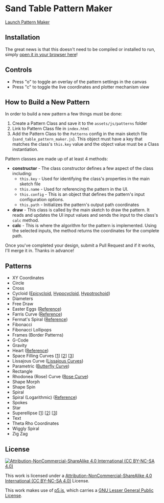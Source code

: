 # Sand Table Pattern Maker

[Launch Pattern Maker](https://github.com/Twiddled/sand-table-pattern-maker)

## Installation

The great news is that this doesn't need to be compiled or installed to run,
simply [open it in your browser here](https://markroland.github.io/sand-table-pattern-maker/)!

## Controls

 - Press "o" to toggle an overlay of the pattern settings in the canvas
 - Press "c" to toggle the live coordinates and plotter mechanism view

## How to Build a New Pattern

In order to build a new pattern a few things must be done:

1. Create a Pattern Class and save it to the `assets/js/patterns` folder
2. Link to Pattern Class file in `index.html`
3. Add the Pattern Class to the `Patterns` config in the main sketch file (`sand_table_pattern_maker.js`).
   This object must have a key that matches the class's `this.key` value and the object value
   must be a Class instantiation.

Pattern classes are made up of at least 4 methods:

 - **constructor** - The class constructor defines a few aspect of the class including:
   - `this.key` - Used for identifying the class's properties in the main sketch file
   - `this.name` - Used for referencing the pattern in the UI.
   - `this.config` - This is an object that defines the pattern's input configuration options.
   - `this.path` - Initializes the pattern's output path coordinates
 - **draw** - This class is called by the main sketch to draw the pattern. It reads and
   updates the UI input values and sends the input to the class's `calc` method.
 - **calc** - This is where the algorithm for the pattern is implemented. Using the selected
   inputs, the method returns the coordinates for the complete path.

Once you've completed your design, submit a Pull Request and if it works, I'll merge it in. Thanks in advance!

## Patterns

- XY Coordinates
- Circle
- Cross
- Cycloid ([Epicycloid](https://en.wikipedia.org/wiki/Epicycloid), [Hypocycloid](https://en.wikipedia.org/wiki/Hypocycloid), [Hypotrochoid](https://en.wikipedia.org/wiki/Hypotrochoid))
- Diameters
- Free Draw
- Easter Eggs ([Reference](https://math.stackexchange.com/questions/3375853/parametric-equations-for-a-true-egg-shape))
- Farris Curve ([Reference](http://www.sineofthetimes.org/the-art-of-parametric-equations-2/))
- Fermat's Spiral ([Reference](https://en.wikipedia.org/wiki/Fermat%27s_spiral))
- Fibonacci
- Fibonacci Lollipops
- Frames (Border Patterns)
- G-Code
- Gravity
- Heart ([Reference](http://mathworld.wolfram.com/HeartCurve.html))
- Space Filling Curves \[[1](https://p5js.org/examples/simulate-l-systems.html)\] \[[2](https://en.wikipedia.org/wiki/Space-filling_curve)\] \[[3](https://fedimser.github.io/l-systems.html)\]
- Lissajous Curve ([Lissajous Curves](https://en.wikipedia.org/wiki/Lissajous_curve))
- Parametric ([Butterfly Curve](https://en.wikipedia.org/wiki/Butterfly_curve_(transcendental)))
- Rectangle
- Rhodonea (Rose) Curve ([Rose Curve](https://en.wikipedia.org/wiki/Rose_(mathematics)))
- Shape Morph
- Shape Spin
- Spiral
- Spiral (Logarithmic) ([Reference](https://en.wikipedia.org/wiki/Logarithmic_spiral))
- Spokes
- Star
- Superellipse \[[1](https://en.wikipedia.org/wiki/Superellipse)\] \[[2](https://mathworld.wolfram.com/Superellipse.html)\] \[[3](https://thecodingtrain.com/CodingChallenges/019-superellipse.html)\]
- Text
- Theta Rho Coordinates
- Wiggly Spiral
- Zig Zag

## License

[![Attribution-NonCommercial-ShareAlike 4.0 International (CC BY-NC-SA 4.0)](https://i.creativecommons.org/l/by-nd/2.0/88x31.png)](https://creativecommons.org/licenses/by-nc-sa/4.0/)

This work is licensed under a [Attribution-NonCommercial-ShareAlike 4.0 International (CC BY-NC-SA 4.0)](https://creativecommons.org/licenses/by-nc-sa/4.0/) License.

This work makes use of [p5.js](https://p5js.org), which carries a [GNU Lesser General Public License](https://p5js.org/copyright.html).
